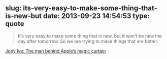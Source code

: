 slug: its-very-easy-to-make-some-thing-that-is-new-but
date: 2013-09-23 14:54:53
type: quote
---

> It’s very easy to make some thing that is new, but it won’t be new the day after tomorrow. So we are trying to make things that are better.

[Jony Ive: The man behind Apple’s magic curtain](http://www.usatoday.com/story/tech/2013/09/19/apple-jony-ive-craig-federighi/2834575/)
